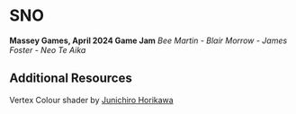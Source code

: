 # SNO
**Massey Games, April 2024 Game Jam**
*Bee Martin - Blair Morrow - James Foster - Neo Te Aika*
## Additional Resources
Vertex Colour shader by [Junichiro Horikawa](https://gist.github.com/jhorikawa/7a236ae0b801bf2aca2d8a3038b9bf40)